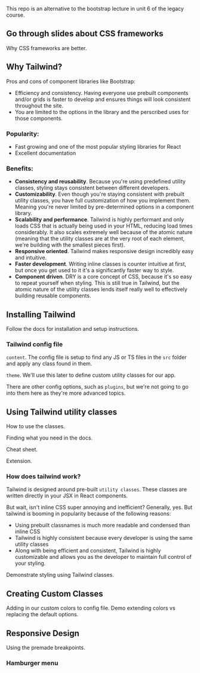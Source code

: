 This repo is an alternative to the bootstrap lecture in unit 6 of the legacy course. 

## Go through slides about CSS frameworks

Why CSS frameworks are better. 

## Why Tailwind? 

Pros and cons of component libraries like Bootstrap:
 - Efficiency and consistency. Having everyone use prebuilt components and/or grids is faster to develop and ensures things will look consistent throughout the site. 
 - You are limited to the options in the library and the perscribed uses for those components. 

### Popularity:
- Fast growing and one of the most popular styling libraries for React
- Excellent documentation

### Benefits: 
- __Consistency and reusability__. Because you're using predefined utility classes, styling stays consistent between different developers. 
- __Customizability__. Even though you're staying consistent with prebuilt utility classes, you have full customization of how you implement them. Meaning you're never limited by pre-determined options in a component library. 
- __Scalability and performance__. Tailwind is highly performant and only loads CSS that is actually being used in your HTML, reducing load times considerably. It also scales extremely well because of the atomic nature (meaning that the utility classes are at the very root of each element, we're building with the smallest pieces first). 
- __Responsive oriented__. Tailwind makes responsive design incredibly easy and intuitive. 
- __Faster development__. Writing inline classes is counter intuitive at first, but once you get used to it it's a significantly faster way to style. 
- __Component driven__. DRY is a core concept of CSS, because it's so easy to repeat yourself when styling. This is still true in Tailwind, but the atomic nature of the utility classes lends itself really well to effectively building reusable components. 


## Installing Tailwind

Follow the docs for installation and setup instructions. 

### Tailwind config file

`content`. The config file is setup to find any JS or TS files in the `src` folder and apply any class found in them. 

`theme`. We'll use this later to define custom utility classes for our app. 

There are other config options, such as `plugins`, but we're not going to go into them here as they're more advanced topics. 

## Using Tailwind utility classes

How to use the classes. 

Finding what you need in the docs.

Cheat sheet.

Extension. 

### How does tailwind work? 

Tailwind is designed around pre-built `utility classes`. These classes are written directly in your JSX in React components. 

But wait, isn't inline CSS super annoying and inefficient? Generally, yes. But tailwind is booming in popularity because of the following reasons:
- Using prebuilt classnames is much more readable and condensed than inline CSS
- Tailwind is highly consistent because every developer is using the same utility classes
- Along with being efficient and consistent, Tailwind is highly customizable and allows you as the developer to maintain full control of your styling. 

Demonstrate styling using Tailwind classes. 

## Creating Custom Classes
Adding in our custom colors to config file. Demo extending colors vs replacing the default options.

## Responsive Design
Using the premade breakpoints.

### Hamburger menu
